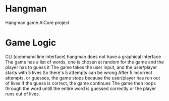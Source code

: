 # Hangman
  Hangman game AiCore project

# Game Logic
  CLI (command line interface) hangman does not have a graphical interface
  The game has a list of words, one is chosen at random for the game and the player has to guess it
  The game takes the user input, and the user/player starts with 5 lives
  So there's 5 attempts can be wrong
  After 5 incorrect attempts, or guesses, the game stops because the user/player has run out of lives
  If the guess is correct, the game continues
  The game then loops through the word untill the entire word is guessed correctly or the player runs out of lives.
